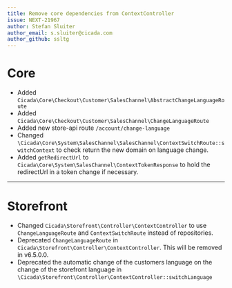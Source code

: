 ```yaml
---
title: Remove core dependencies from ContextController
issue: NEXT-21967
author: Stefan Sluiter
author_email: s.sluiter@cicada.com
author_github: ssltg
---
```

# Core
* Added `Cicada\Core\Checkout\Customer\SalesChannel\AbstractChangeLanguageRoute`
* Added `Cicada\Core\Checkout\Customer\SalesChannel\ChangeLanguageRoute`
* Added new store-api route `/account/change-language`
* Changed `\Cicada\Core\System\SalesChannel\SalesChannel\ContextSwitchRoute::switchContext` to check return the new domain on language change.
* Added `getRedirectUrl` to `Cicada\Core\System\SalesChannel\ContextTokenResponse` to hold the redirectUrl in a token change if necessary. 
___
# Storefront
* Changed `Cicada\Storefront\Controller\ContextController` to use `ChangeLanguageRoute` and `ContextSwitchRoute` instead of repositories.
* Deprecated `ChangeLanguageRoute` in `Cicada\Storefront\Controller\ContextController`. This will be removed in v6.5.0.0.
* Deprecated the automatic change of the customers language on the change of the storefront language in `\Cicada\Storefront\Controller\ContextController::switchLanguage`
